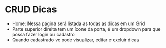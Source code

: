 # CRUD Dicas

 - Home: Nessa página será listada as todas as dicas em um Grid
 - Parte superior direita tem um ícone da porta, é um dropdown para que possa fazer login ou cadastro
 - Quando cadastrado vc pode visualizar, editar e excluir dicas
